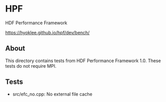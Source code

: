 # HPF

HDF Performance Framework

https://hyoklee.github.io/hpf/dev/bench/

## About

This directory contains tests from HDF Performance Framework 1.0.
These tests do not require MPI.

## Tests

* src/efc_no.cpp: No external file cache
